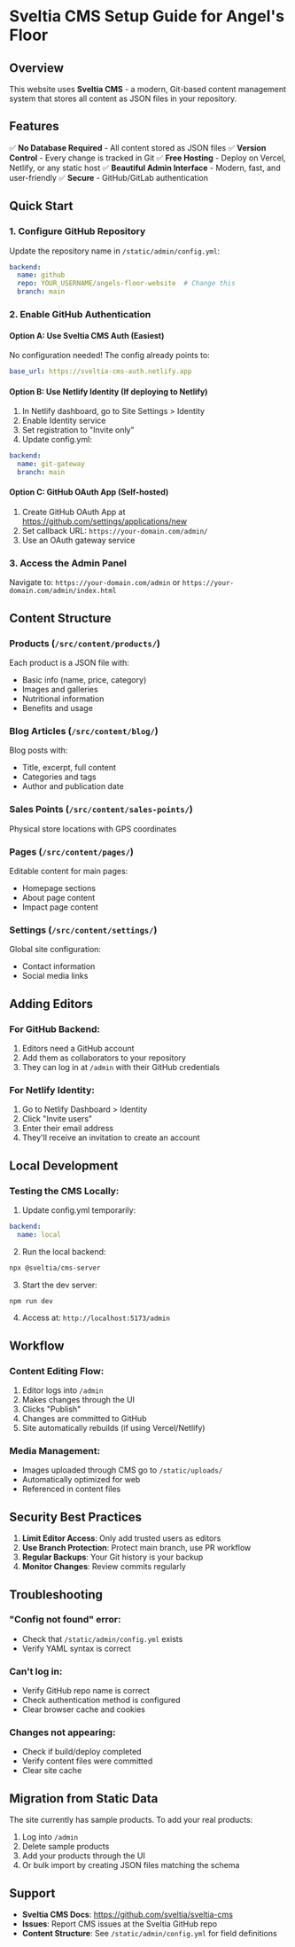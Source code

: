 # Sveltia CMS Setup Guide for Angel's Floor

## Overview
This website uses **Sveltia CMS** - a modern, Git-based content management system that stores all content as JSON files in your repository.

## Features
✅ **No Database Required** - All content stored as JSON files
✅ **Version Control** - Every change is tracked in Git
✅ **Free Hosting** - Deploy on Vercel, Netlify, or any static host
✅ **Beautiful Admin Interface** - Modern, fast, and user-friendly
✅ **Secure** - GitHub/GitLab authentication

## Quick Start

### 1. Configure GitHub Repository
Update the repository name in `/static/admin/config.yml`:
```yaml
backend:
  name: github
  repo: YOUR_USERNAME/angels-floor-website  # Change this
  branch: main
```

### 2. Enable GitHub Authentication

#### Option A: Use Sveltia CMS Auth (Easiest)
No configuration needed! The config already points to:
```yaml
base_url: https://sveltia-cms-auth.netlify.app
```

#### Option B: Use Netlify Identity (If deploying to Netlify)
1. In Netlify dashboard, go to Site Settings > Identity
2. Enable Identity service
3. Set registration to "Invite only"
4. Update config.yml:
```yaml
backend:
  name: git-gateway
  branch: main
```

#### Option C: GitHub OAuth App (Self-hosted)
1. Create GitHub OAuth App at https://github.com/settings/applications/new
2. Set callback URL: `https://your-domain.com/admin/`
3. Use an OAuth gateway service

### 3. Access the Admin Panel
Navigate to: `https://your-domain.com/admin` or `https://your-domain.com/admin/index.html`

## Content Structure

### Products (`/src/content/products/`)
Each product is a JSON file with:
- Basic info (name, price, category)
- Images and galleries
- Nutritional information
- Benefits and usage

### Blog Articles (`/src/content/blog/`)
Blog posts with:
- Title, excerpt, full content
- Categories and tags
- Author and publication date

### Sales Points (`/src/content/sales-points/`)
Physical store locations with GPS coordinates

### Pages (`/src/content/pages/`)
Editable content for main pages:
- Homepage sections
- About page content
- Impact page content

### Settings (`/src/content/settings/`)
Global site configuration:
- Contact information
- Social media links

## Adding Editors

### For GitHub Backend:
1. Editors need a GitHub account
2. Add them as collaborators to your repository
3. They can log in at `/admin` with their GitHub credentials

### For Netlify Identity:
1. Go to Netlify Dashboard > Identity
2. Click "Invite users"
3. Enter their email address
4. They'll receive an invitation to create an account

## Local Development

### Testing the CMS Locally:
1. Update config.yml temporarily:
```yaml
backend:
  name: local
```

2. Run the local backend:
```bash
npx @sveltia/cms-server
```

3. Start the dev server:
```bash
npm run dev
```

4. Access at: `http://localhost:5173/admin`

## Workflow

### Content Editing Flow:
1. Editor logs into `/admin`
2. Makes changes through the UI
3. Clicks "Publish" 
4. Changes are committed to GitHub
5. Site automatically rebuilds (if using Vercel/Netlify)

### Media Management:
- Images uploaded through CMS go to `/static/uploads/`
- Automatically optimized for web
- Referenced in content files

## Security Best Practices

1. **Limit Editor Access**: Only add trusted users as editors
2. **Use Branch Protection**: Protect main branch, use PR workflow
3. **Regular Backups**: Your Git history is your backup
4. **Monitor Changes**: Review commits regularly

## Troubleshooting

### "Config not found" error:
- Check that `/static/admin/config.yml` exists
- Verify YAML syntax is correct

### Can't log in:
- Verify GitHub repo name is correct
- Check authentication method is configured
- Clear browser cache and cookies

### Changes not appearing:
- Check if build/deploy completed
- Verify content files were committed
- Clear site cache

## Migration from Static Data

The site currently has sample products. To add your real products:

1. Log into `/admin`
2. Delete sample products
3. Add your products through the UI
4. Or bulk import by creating JSON files matching the schema

## Support

- **Sveltia CMS Docs**: https://github.com/sveltia/sveltia-cms
- **Issues**: Report CMS issues at the Sveltia GitHub repo
- **Content Structure**: See `/static/admin/config.yml` for field definitions